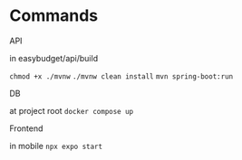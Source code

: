 # Commands

API

in easybudget/api/build

```chmod +x ./mvnw```
```./mvnw clean install```
```mvn spring-boot:run```

DB

at project root
```docker compose up```

Frontend

in mobile
```npx expo start```


